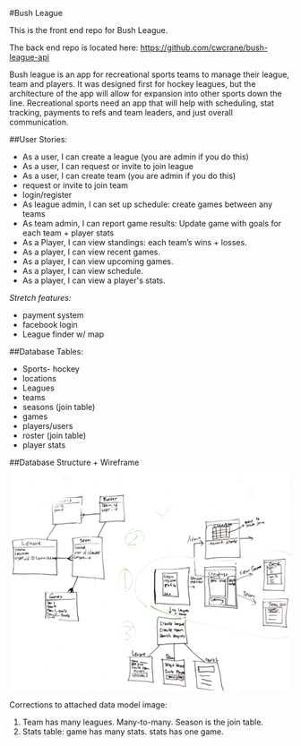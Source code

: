 #Bush League

This is the front end repo for Bush League.

The back end repo is located here: https://github.com/cwcrane/bush-league-api

Bush league is an app for recreational sports teams to manage their league, team and players. It was designed first for hockey leagues, but the architecture of the app will allow for expansion into other sports down the line. Recreational sports need an app that will help with scheduling, stat tracking, payments to refs and team leaders, and just overall communication. 

##User Stories:

- As a user, I can create a league (you are admin if you do this)
- As a user, I can request or invite to join league
- As a user, I can create team (you are admin if you do this)
- request or invite to join team
- login/register
- As league admin, I can set up schedule: create games between any teams
- As team admin, I can report game results: Update game with goals for each team + player stats
- As a Player, I can view standings: each team’s wins + losses.
- As a player, I can view recent games.
- As a player, I can view upcoming games.
- As a player, I can view schedule.
- As a player, I can view a player's stats.

*Stretch features:*

- payment system
- facebook login
- League finder w/ map

##Database Tables:

- Sports- hockey
- locations
- Leagues
- teams
- seasons (join table)
- games
- players/users
- roster (join table)
- player stats

##Database Structure + Wireframe
![Database structure + Wireframe](wireframe.png)

Corrections to attached data model image:
1. Team has many leagues. Many-to-many. Season is the join table.
2. Stats table: game has many stats. stats has one game.